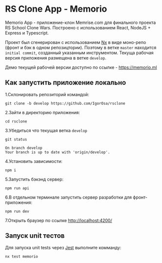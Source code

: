 # RS Clone App - Memorio

Memorio App - приложение-клон Memrise.com для финального проекта RS School Clone Wars. Построено с использованием React, NodeJS + Express и Typescript.

Проект был сгенерирован с использованием [Nx](https://nx.dev) в виде моно-репо (фронт и бэк в одном репозицтории). Поэтому в ветке `master` находится `initial commit`, созданный указанным инструментом. Текуща рабочая версия приложения размещена в ветке `develop`.

Демо текущей рабочей версии доступно по ссылке - <https://memorio.ml>

## Как запустить приложение локально

1.Склонировать репозиторий командой:

`git clone -b develop https://github.com/IgorOsa/rsclone`

2.Зайти в директорию приложения:

`cd rsclone`

3.Убедиться что текущая ветка `develop`

`git status`

```
On branch develop
Your branch is up to date with 'origin/develop'.
```

4.Установить зависимости:

`npm i`

5.Запустить бэкэнд сервер:

`npm run api`

6.В отдельном терминале запустить сервер разработки для фронт-приложения:

`npm run dev`

7.Открыть браузер по ссылке <http://localhost:4200/>

## Запуск unit тестов

Для запуска unit tests через [Jest](https://jestjs.io) выполните комманду:

`nx test memorio`
